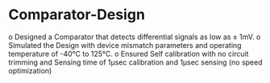 # Comparator-Design
o	Designed a Comparator that detects differential signals as low as ± 1mV.
o	Simulated the Design with device mismatch parameters and operating temperature of -40°C to 125°C.
o	Ensured Self calibration with no circuit trimming and Sensing time of 1μsec calibration and 1μsec sensing (no speed optimization)
